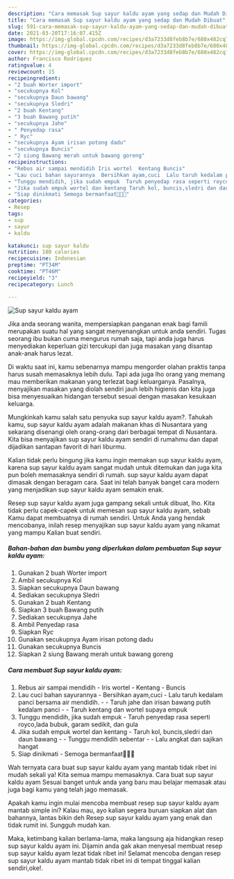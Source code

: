 ```yaml
---
description: "Cara memasak Sup sayur kaldu ayam yang sedap dan Mudah Dibuat"
title: "Cara memasak Sup sayur kaldu ayam yang sedap dan Mudah Dibuat"
slug: 591-cara-memasak-sup-sayur-kaldu-ayam-yang-sedap-dan-mudah-dibuat
date: 2021-03-20T17:16:07.415Z
image: https://img-global.cpcdn.com/recipes/d3a7233d8feb8b7e/680x482cq70/sup-sayur-kaldu-ayam-foto-resep-utama.jpg
thumbnail: https://img-global.cpcdn.com/recipes/d3a7233d8feb8b7e/680x482cq70/sup-sayur-kaldu-ayam-foto-resep-utama.jpg
cover: https://img-global.cpcdn.com/recipes/d3a7233d8feb8b7e/680x482cq70/sup-sayur-kaldu-ayam-foto-resep-utama.jpg
author: Francisco Rodriquez
ratingvalue: 4
reviewcount: 15
recipeingredient:
- "2 buah Worter import"
- "secukupnya Kol"
- "secukupnya Daun bawang"
- "secukupnya Sledri"
- "2 buah Kentang"
- "3 buah Bawang putih"
- "secukupnya Jahe"
- " Penyedap rasa"
- " Ryc"
- "secukupnya Ayam irisan potong dadu"
- "secukupnya Buncis"
- "2 siung Bawang merah untuk bawang goreng"
recipeinstructions:
- "Rebus air sampai mendidih Iris wortel  Kentang Buncis"
- "Lau cuci bahan sayurannya  Bersihkan ayam,cuci  Lalu taruh kedalam panci bersama air mendidih.  Taruh jahe dan irisan bawang putih kedalam panci  Taruh kentang dan wortel supaya empuk"
- "Tunggu mendidih, jika sudah empuk  Taruh penyedap rasa seperti royco,lada bubuk, garam sedikit, dan gula"
- "Jika sudah empuk wortel dan kentang Taruh kol, buncis,sledri dan daun bawang   Tunggu mendidih sebentar  Lalu angkat dan sajikan hangat"
- "Siap dinikmati Semoga bermanfaat🥰👩‍🍳"
categories:
- Resep
tags:
- sup
- sayur
- kaldu

katakunci: sup sayur kaldu 
nutrition: 180 calories
recipecuisine: Indonesian
preptime: "PT34M"
cooktime: "PT46M"
recipeyield: "3"
recipecategory: Lunch

---
```



![Sup sayur kaldu ayam](https://img-global.cpcdn.com/recipes/d3a7233d8feb8b7e/680x482cq70/sup-sayur-kaldu-ayam-foto-resep-utama.jpg)

Jika anda seorang wanita, mempersiapkan panganan enak bagi famili merupakan suatu hal yang sangat menyenangkan untuk anda sendiri. Tugas seorang ibu bukan cuma mengurus rumah saja, tapi anda juga harus menyediakan keperluan gizi tercukupi dan juga masakan yang disantap anak-anak harus lezat.

Di waktu  saat ini, kamu sebenarnya mampu mengorder olahan praktis tanpa harus susah memasaknya lebih dulu. Tapi ada juga lho orang yang memang mau memberikan makanan yang terlezat bagi keluarganya. Pasalnya, menyajikan masakan yang diolah sendiri jauh lebih higienis dan kita juga bisa menyesuaikan hidangan tersebut sesuai dengan masakan kesukaan keluarga. 



Mungkinkah kamu salah satu penyuka sup sayur kaldu ayam?. Tahukah kamu, sup sayur kaldu ayam adalah makanan khas di Nusantara yang sekarang disenangi oleh orang-orang dari berbagai tempat di Nusantara. Kita bisa menyajikan sup sayur kaldu ayam sendiri di rumahmu dan dapat dijadikan santapan favorit di hari liburmu.

Kalian tidak perlu bingung jika kamu ingin memakan sup sayur kaldu ayam, karena sup sayur kaldu ayam sangat mudah untuk ditemukan dan juga kita pun boleh memasaknya sendiri di rumah. sup sayur kaldu ayam dapat dimasak dengan beragam cara. Saat ini telah banyak banget cara modern yang menjadikan sup sayur kaldu ayam semakin enak.

Resep sup sayur kaldu ayam juga gampang sekali untuk dibuat, lho. Kita tidak perlu capek-capek untuk memesan sup sayur kaldu ayam, sebab Kamu dapat membuatnya di rumah sendiri. Untuk Anda yang hendak mencobanya, inilah resep menyajikan sup sayur kaldu ayam yang nikamat yang mampu Kalian buat sendiri.

<!--inarticleads1-->

##### Bahan-bahan dan bumbu yang diperlukan dalam pembuatan Sup sayur kaldu ayam:

1. Gunakan 2 buah Worter import
1. Ambil secukupnya Kol
1. Siapkan secukupnya Daun bawang
1. Sediakan secukupnya Sledri
1. Gunakan 2 buah Kentang
1. Siapkan 3 buah Bawang putih
1. Sediakan secukupnya Jahe
1. Ambil  Penyedap rasa
1. Siapkan  R*yc*
1. Gunakan secukupnya Ayam irisan potong dadu
1. Gunakan secukupnya Buncis
1. Siapkan 2 siung Bawang merah untuk bawang goreng




<!--inarticleads2-->

##### Cara membuat Sup sayur kaldu ayam:

1. Rebus air sampai mendidih - Iris wortel  - Kentang - Buncis
1. Lau cuci bahan sayurannya  - Bersihkan ayam,cuci  - Lalu taruh kedalam panci bersama air mendidih. -  - Taruh jahe dan irisan bawang putih kedalam panci -  - Taruh kentang dan wortel supaya empuk
1. Tunggu mendidih, jika sudah empuk  - Taruh penyedap rasa seperti royco,lada bubuk, garam sedikit, dan gula
1. Jika sudah empuk wortel dan kentang - Taruh kol, buncis,sledri dan daun bawang  -  - Tunggu mendidih sebentar -  - Lalu angkat dan sajikan hangat
1. Siap dinikmati - Semoga bermanfaat🥰👩‍🍳




Wah ternyata cara buat sup sayur kaldu ayam yang mantab tidak ribet ini mudah sekali ya! Kita semua mampu memasaknya. Cara buat sup sayur kaldu ayam Sesuai banget untuk anda yang baru mau belajar memasak atau juga bagi kamu yang telah jago memasak.

Apakah kamu ingin mulai mencoba membuat resep sup sayur kaldu ayam mantab simple ini? Kalau mau, ayo kalian segera buruan siapkan alat dan bahannya, lantas bikin deh Resep sup sayur kaldu ayam yang enak dan tidak rumit ini. Sungguh mudah kan. 

Maka, ketimbang kalian berlama-lama, maka langsung aja hidangkan resep sup sayur kaldu ayam ini. Dijamin anda gak akan menyesal membuat resep sup sayur kaldu ayam lezat tidak ribet ini! Selamat mencoba dengan resep sup sayur kaldu ayam mantab tidak ribet ini di tempat tinggal kalian sendiri,oke!.

